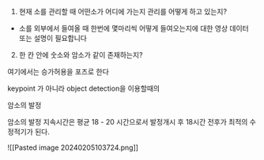 1. 현재 소를 관리할 때 어떤소가 어디에 가는지 관리를 어떻게 하고 있는지?
+ 소를 외부에서 들여올 때 한번에 몇마리씩 어떻게 들여오는지에 대한 영상 데이터 또는 설명이 필요합니다

2. 한 칸 안에 숫소와 암소가 같이 존재하는지?

여기에서는 승가허용을 포즈로 한다 


keypoint 가 아니라 object detection을 이용할때의


암소의 발정

암소의 발정 지속시간은 평균 18 - 20 시간으로서 발정개시 후 18시간 전후가 최적의 수정적기가 된다.

![[Pasted image 20240205103724.png]]